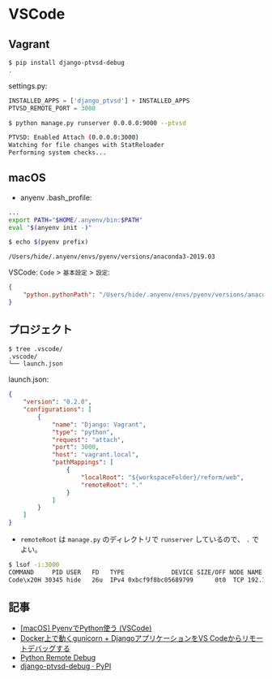 # VSCode

## Vagrant

~~~bash
$ pip install django-ptvsd-debug
.
~~~

settings.py:

~~~py
INSTALLED_APPS = ['django_ptvsd'] + INSTALLED_APPS
PTVSD_REMOTE_PORT = 3000
~~~

~~~bash
$ python manage.py runserver 0.0.0.0:9000 --ptvsd

PTVSD: Enabled Attach (0.0.0.0:3000)
Watching for file changes with StatReloader
Performing system checks...
~~~

## macOS

- anyenv
.bash_profile:

~~~bash
...
export PATH="$HOME/.anyenv/bin:$PATH"
eval "$(anyenv init -)"
~~~

~~~bash
$ echo $(pyenv prefix)

/Users/hide/.anyenv/envs/pyenv/versions/anaconda3-2019.03
~~~

VSCode: `Code` >  `基本設定` >  `設定`:

~~~json
{
    "python.pythonPath": "/Users/hide/.anyenv/envs/pyenv/versions/anaconda3-2019.03/bin/python"
}
~~~

## プロジェクト

~~~bash
$ tree .vscode/
.vscode/
└── launch.json
~~~

launch.json:

~~~json
{
    "version": "0.2.0",
    "configurations": [
        {
            "name": "Django: Vagrant",
            "type": "python",
            "request": "attach",
            "port": 3000,
            "host": "vagrant.local",
            "pathMappings": [
                {
                    "localRoot": "${workspaceFolder}/reform/web",
                    "remoteRoot": "."
                }
            ]
        }
    ]
}
~~~

- `remoteRoot` は `manage.py` のディレクトリで `runserver` しているので、 `.` でよい。

~~~bash
$ lsof -i:3000
COMMAND     PID USER   FD   TYPE             DEVICE SIZE/OFF NODE NAME
Code\x20H 30345 hide   26u  IPv4 0xbcf9f8bc05689799      0t0  TCP 192.168.56.1:60745->taberu.local:hbci (ESTABLISHED)
~~~

## 記事

- [[macOS]   PyenvでPython使う (VSCode)](https://qiita.com/andromeda/items/2e5a89a89cecb11b29f2)
- [Docker上で動くgunicorn + DjangoアプリケーションをVS Codeからリモートデバッグする](https://qiita.com/hashiyaman/items/ab3b538503afa0516832)
- [Python Remote Debug](https://qiita.com/kenmasu/items/c46804a30f83bbfc18c8)
- [django-ptvsd-debug · PyPI](https://pypi.org/project/django-ptvsd-debug/)
